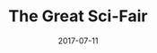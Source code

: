 ---
title: "The Great Sci-Fair"
show_title_on_cover: false
date: "2017-07-11"
version: 2
volume: 1
issue: 2
category: "Facebook Gallery"
format: "caption-slideshow"
synopsis: "Zene, Zeanne, and their friends explore the different Science-related exhibits at their school during Sci-Fair day!"
---